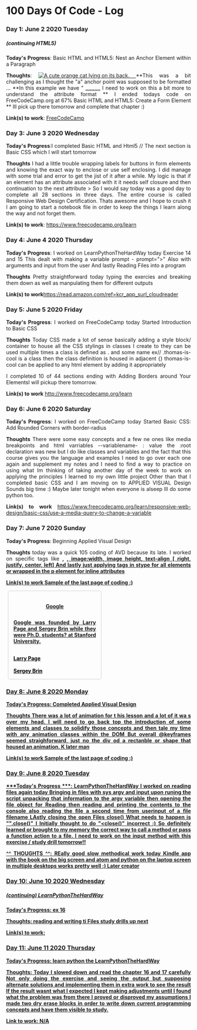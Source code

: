 # 100 Days Of Code - Log


### Day 1: June 2 2020 Tuesday
##### (continuing HTML5)

**Today's Progress**: Basic HTML and HTML5: Nest an Anchor Element within a Paragraph

**Thoughts**: <a
   href="#"><img src="https://bit.ly/fcc-relaxing-cat" alt="A cute orange cat lying on its back.">
</a>
**This was a bit challenging as I thought the "a" anchor point was supposed to be formatted <a> ...</a>
**In this example we have " <a href="#"> ..........</a> I need to work on this a bit more to understand the attribute format
** I ended todays code on FreeCodeCamp.org at 67% Basic HTML and HTML5: Create a Form Element
** Ill pick up there tomorrow and complete that chapter :)

**Link(s) to work**: [FreeCodeCamp](https://www.freecodecamp.org/learn/responsive-web-design/basic-html-and-html5/create-a-form-element)


### Day 3: June 3 2020 Wednesday

**Today's Progress**:I completed Basic HTML and Html5 // The next section is Basic CSS which I will start tomorrow

**Thoughts** I had a little trouble wrapping labels for buttons in form elements and knowing the exact way to enclose or use self enclosing.  I did manage with some trial and error to get the jist of it after a while. My logic is that if an element has an attribute associated with it it needs self closure and then continuation to the next attribute >
So I would say today was a good day to complete all 28 sections in three days.
The entire course is called Responsive Web Design Certification.  Thats awesome and I hope to crush it
I am going to start a notebook file in order to keep the things I learn along the way and not forget them.

**Link(s) to work**: https://www.freecodecamp.org/learn


### Day 4: June 4 2020 Thursday

**Today's Progress**: I worked on LearnPythonTheHardWay today
Exercise 14 and 15
This dealt with making a variable prompt - prompt=">"
Also with arguments and input from the user
And lastly Reading Files into a program

**Thoughts**
Pretty straightforward today typing the exercies and breaking them down as well as manpulating them for different outputs

**Link(s) to work**https://read.amazon.com/ref=kcr_app_surl_cloudreader

### Day 5: June 5 2020 Friday

**Today's Progress**: I worked on FreeCodeCamp today
Started Introduction to Basic CSS

**Thoughts**
Today CSS made a lot of sense
basically adding a style block/ container to house all the CSS stylings in classes I create to they can be used multiple times
a class is defined as . and some name ex// .thomas-is-cool is a class then the class definition is housed in adjacent {}
thomas-is-cool can be applied to any html element by adding it appropriately

I completed 10 of 44 sections
ending with Adding Borders around Your ElementsI will pickup there tomorrow.

**Link(s) to work**
http://www.freecodecamp.org/learn

### Day 6: June 6 2020 Saturday

**Today's Progress**: I worked on FreeCodeCamp today
Started Basic CSS: Add Rounded Corners with border-radius

**Thoughts**
There were some easy concepts and a few ne ones like media breakpoints and html varriables
--variablename- : value
 the :root declaration was new but I do like classes and variables and the fact that this course gives you the language and examples
I need to go over each one again and supplement my notes and I need to find a way to practice on using what Im thinking of taking another day of the week to work on applying the principles I learned to my own little project
Other than that I completed basic CSS and I am moving on to APPLIED VISUAL Design
Sounds big time :)
Maybe later tonight when everyone is alseep Ill do some python too.


**Link(s) to work**
https://www.freecodecamp.org/learn/responsive-web-design/basic-css/use-a-media-query-to-change-a-variable


### Day 7: June 7 2020 Sunday

**Today's Progress**: Beginning Applied Visual Design

**Thoughts**
today was a quick 105 coding of AVD because its late.
I worked on specific tags like <strong> , <u>, image:width, image height, text-align [ right, justify, center, left]
And lastly just applying tags in stype for all elements or wrapped in the p element for inline attributes


**Link(s) to work** Sample of the last page of coding :)

<style>
  h4 {
    text-align: center;
    height: 25px;
  }
  p {
    text-align: justify;
  }
  .links {
    text-align: left;
    color: black;
  }
  .fullCard {
    width: 245px;
    border: 1px solid #ccc;
    border-radius: 5px;
    margin: 10px 5px;
    padding: 4px;
  }
  .cardContent {
    padding: 10px;
  }
  .cardText {
    margin-bottom: 30px;
  }
</style>
<div class="fullCard">
  <div class="cardContent">
    <div class="cardText">
      <h4>Google</h4>
      <p>Google was founded by Larry Page and Sergey Brin while they were <u>Ph.D. students</u>? at <strong>Stanford University</strong>.</p>
    </div>
    <div class="cardLinks">
      <a href="https://en.wikipedia.org/wiki/Larry_Page" target="_blank" class="links">Larry Page</a><br><br>
      <a href="https://en.wikipedia.org/wiki/Sergey_Brin" target="_blank" class="links">Sergey Brin</a>
    </div>
  </div>
</div>


### Day 8: June 8 2020 Monday

**Today's Progress**: Completed Applied Visual Design

**Thoughts**
There was a lot of animation for t his lesson and a lot of it wa s over my head.  I will need to go back top the introduction of some elements and classes to solidify those concepts and then tale my time with any animation classes within the DOM
But overall @keyframes seemed straighforward, just no the div od a rectanble or shape that housed an animation.
K later man


**Link(s) to work** Sample of the last page of coding :)


### Day 9: June 8 2020 Tuesday

***Today's Progress ***: LearnPythonTheHardWay
I worked on reading files again today
 Bringing in files with sys argv and input upon runing the script
 unpacking that information to the argv variable
 then opening the file object for Reading
 then reading and printing the contents to the console
 also reading the file a second time from userinput of a file filename
 LAstly closing the open Files close()
 What needs to happen is  ""<filename>.close()"
 I Initially thought to do "<close(<filename>)" incorrect :)
 So definitely learned or brought to my memory the correct way to call a method or pass a function action to
 a file.  I need to work on the input method with this exercise / study drill tomorrow!!

^^ THOUGHTS ^^:  REally good slow methodical work today
Kindle app with the book on the big screen
 and atom and python on the laptop screen in multiple desktops works pretty well :)
 Later creator

 ### Day 10: June 10 2020 Wednesday
 ##### (continuing) LearnPythonTheHardWay ######

 **Today's Progress**: ex 16

 **Thoughts**: reading and writing ti Files study drills up next

 **Link(s) to work**:


 ### Day 11: June 11 2020 Thursday ####

 **Today's Progress**: learn python the LearnPythonTheHardWay

 **Thoughts:** Today I slowed down and read the chapter 16 and 17 carefully
 Not only doing the exercise and seeing the output
 but supposing alternate solutions and implementing them in extra work to see the result
 If the result wasnt what I expected I kept making adjustments until I found what the problem was
 from there I proved or disproved my assumptions
 I made two dry erase blocks in order to write down current programming concepts
 and have them visible to study.

 **Link to work:** N/A

